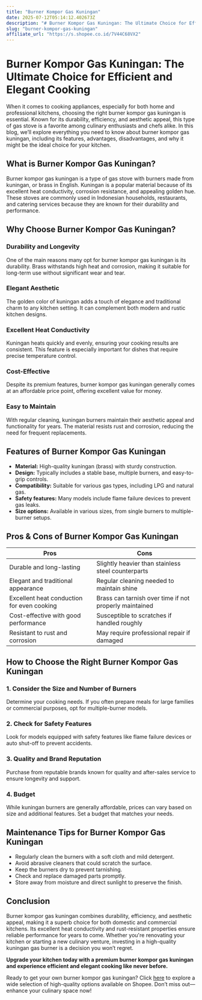 ```yaml
---
title: "Burner Kompor Gas Kuningan"
date: 2025-07-12T05:14:12.402673Z
description: "# Burner Kompor Gas Kuningan: The Ultimate Choice for Efficient and Elegant Cooking..."
slug: "burner-kompor-gas-kuningan"
affiliate_url: "https://s.shopee.co.id/7V44C68VX2"
---
```

# Burner Kompor Gas Kuningan: The Ultimate Choice for Efficient and Elegant Cooking

When it comes to cooking appliances, especially for both home and professional kitchens, choosing the right burner kompor gas kuningan is essential. Known for its durability, efficiency, and aesthetic appeal, this type of gas stove is a favorite among culinary enthusiasts and chefs alike. In this blog, we’ll explore everything you need to know about burner kompor gas kuningan, including its features, advantages, disadvantages, and why it might be the ideal choice for your kitchen.

## What is Burner Kompor Gas Kuningan?

Burner kompor gas kuningan is a type of gas stove with burners made from kuningan, or brass in English. Kuningan is a popular material because of its excellent heat conductivity, corrosion resistance, and appealing golden hue. These stoves are commonly used in Indonesian households, restaurants, and catering services because they are known for their durability and performance.

## Why Choose Burner Kompor Gas Kuningan?

### Durability and Longevity

One of the main reasons many opt for burner kompor gas kuningan is its durability. Brass withstands high heat and corrosion, making it suitable for long-term use without significant wear and tear.

### Elegant Aesthetic

The golden color of kuningan adds a touch of elegance and traditional charm to any kitchen setting. It can complement both modern and rustic kitchen designs.

### Excellent Heat Conductivity

Kuningan heats quickly and evenly, ensuring your cooking results are consistent. This feature is especially important for dishes that require precise temperature control.

### Cost-Effective

Despite its premium features, burner kompor gas kuningan generally comes at an affordable price point, offering excellent value for money.

### Easy to Maintain

With regular cleaning, kuningan burners maintain their aesthetic appeal and functionality for years. The material resists rust and corrosion, reducing the need for frequent replacements.

## Features of Burner Kompor Gas Kuningan

- **Material:** High-quality kuningan (brass) with sturdy construction.
- **Design:** Typically includes a stable base, multiple burners, and easy-to-grip controls.
- **Compatibility:** Suitable for various gas types, including LPG and natural gas.
- **Safety features:** Many models include flame failure devices to prevent gas leaks.
- **Size options:** Available in various sizes, from single burners to multiple-burner setups.

## Pros & Cons of Burner Kompor Gas Kuningan

| **Pros** | **Cons** |
|------------|--------------|
| Durable and long-lasting | Slightly heavier than stainless steel counterparts |
| Elegant and traditional appearance | Regular cleaning needed to maintain shine |
| Excellent heat conduction for even cooking | Brass can tarnish over time if not properly maintained |
| Cost-effective with good performance | Susceptible to scratches if handled roughly |
| Resistant to rust and corrosion | May require professional repair if damaged |

## How to Choose the Right Burner Kompor Gas Kuningan

### 1. Consider the Size and Number of Burners

Determine your cooking needs. If you often prepare meals for large families or commercial purposes, opt for multiple-burner models.

### 2. Check for Safety Features

Look for models equipped with safety features like flame failure devices or auto shut-off to prevent accidents.

### 3. Quality and Brand Reputation

Purchase from reputable brands known for quality and after-sales service to ensure longevity and support.

### 4. Budget

While kuningan burners are generally affordable, prices can vary based on size and additional features. Set a budget that matches your needs.

## Maintenance Tips for Burner Kompor Gas Kuningan

- Regularly clean the burners with a soft cloth and mild detergent.
- Avoid abrasive cleaners that could scratch the surface.
- Keep the burners dry to prevent tarnishing.
- Check and replace damaged parts promptly.
- Store away from moisture and direct sunlight to preserve the finish.

## Conclusion

Burner kompor gas kuningan combines durability, efficiency, and aesthetic appeal, making it a superb choice for both domestic and commercial kitchens. Its excellent heat conductivity and rust-resistant properties ensure reliable performance for years to come. Whether you're renovating your kitchen or starting a new culinary venture, investing in a high-quality kuningan gas burner is a decision you won’t regret.

**Upgrade your kitchen today with a premium burner kompor gas kuningan and experience efficient and elegant cooking like never before.**

Ready to get your own burner kompor gas kuningan? Click [here](https://s.shopee.co.id/7V44C68VX2) to explore a wide selection of high-quality options available on Shopee. Don’t miss out—enhance your culinary space now!
